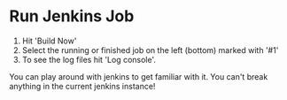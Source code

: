 # Run Jenkins Job

1. Hit 'Build Now'
2. Select the running or finished job on the left (bottom) marked with '#1'
3. To see the log files hit 'Log console'.

You can play around with jenkins to get familiar with it. You can't break anything in the current jenkins instance!